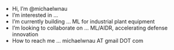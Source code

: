- Hi, I’m @michaelwnau
- I’m interested in ... 
- I’m currently building ... ML for industrial plant equipment
- I’m looking to collaborate on ... ML/AIDR, accelerating defense innovation
- How to reach me ... michaelwnau AT gmail DOT com



<!---
michaelwnau/michaelwnau is a ✨ special ✨ repository because its `README.md` (this file) appears on your GitHub profile.
You can click the Preview link to take a look at your changes.
--->

